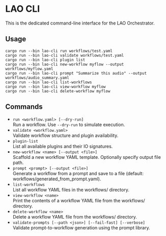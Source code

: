 # LAO CLI

This is the dedicated command-line interface for the LAO Orchestrator.

## Usage

```
cargo run --bin lao-cli run workflows/test.yaml
cargo run --bin lao-cli validate workflows/test.yaml
cargo run --bin lao-cli plugin list
cargo run --bin lao-cli new-workflow myflow --output workflows/myflow.yaml
cargo run --bin lao-cli prompt "Summarize this audio" --output workflows/audio_summary.yaml
cargo run --bin lao-cli list-workflows
cargo run --bin lao-cli view-workflow myflow
cargo run --bin lao-cli delete-workflow myflow
```

## Commands
- `run <workflow.yaml> [--dry-run]`  
  Run a workflow. Use `--dry-run` to simulate execution.
- `validate <workflow.yaml>`  
  Validate workflow structure and plugin availability.
- `plugin-list`  
  List all available plugins and their IO signatures.
- `new-workflow <name> [--output <file>]`  
  Scaffold a new workflow YAML template. Optionally specify output file path.
- `prompt <prompt> [--output <file>]`  
  Generate a workflow from a prompt and save to a file (default: workflows/generated_from_prompt.yaml).
- `list-workflows`  
  List all workflow YAML files in the workflows/ directory.
- `view-workflow <name>`  
  Print the contents of a workflow YAML file from the workflows/ directory.
- `delete-workflow <name>`  
  Delete a workflow YAML file from the workflows/ directory.
- `validate-prompts [--path <json>] [--fail-fast] [--verbose]`  
  Validate prompt-to-workflow generation using the prompt library. 